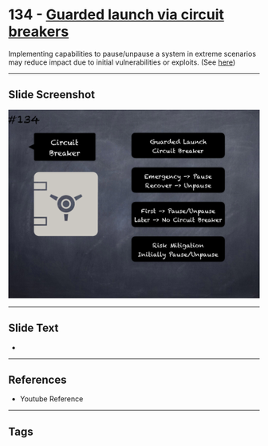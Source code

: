 # 134 - [Guarded launch via circuit breakers](Guarded%20launch%20via%20circuit%20breakers.md)
Implementing capabilities to pause/unpause a system in extreme scenarios may reduce impact due to initial vulnerabilities or exploits. (See [here](https://medium.com/electric-capital/derisking-defi-guarded-launches-2600ce730e0a#:~:text=Guarded%20Launches:%20Protecting%20Users%20with%20Limits&text=A%20new%20contract%20is%20deployed,product%20in%20a%20limited%20scope.))
___
## Slide Screenshot
![0134.png](../../images/pitfalls_and_best_practices201/134.png)
___
## Slide Text
- 
___
## References
- Youtube Reference
___
## Tags